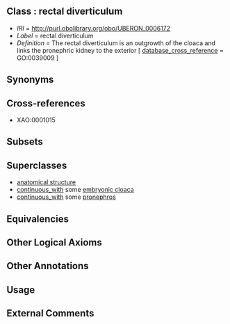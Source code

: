 
## Class : rectal diverticulum

 * *IRI* = http://purl.obolibrary.org/obo/UBERON_0006172
 * *Label* = rectal diverticulum
 * *Definition* = The rectal diverticulum is an outgrowth of the cloaca and links the pronephric kidney to the exterior [ [database_cross_reference](../../ef/oboInOwl#hasDbXref.md) = GO:0039009 ]

## Synonyms


## Cross-references

 * XAO:0001015

## Subsets


## Superclasses

 * [anatomical structure](../../UBERON/61/UBERON_0000061.md)
 * [continuous_with](../../FMA/72/FMA_85972.md) some [embryonic cloaca](../../UBERON/63/UBERON_0000163.md)
 * [continuous_with](../../FMA/72/FMA_85972.md) some [pronephros](../../UBERON/20/UBERON_0002120.md)

## Equivalencies


## Other Logical Axioms


## Other Annotations


## Usage


## External Comments

